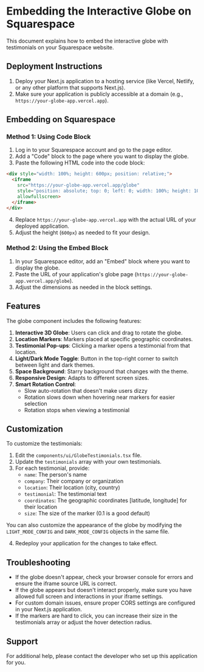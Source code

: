 # Embedding the Interactive Globe on Squarespace

This document explains how to embed the interactive globe with testimonials on your Squarespace website.

## Deployment Instructions

1. Deploy your Next.js application to a hosting service (like Vercel, Netlify, or any other platform that supports Next.js).
2. Make sure your application is publicly accessible at a domain (e.g., `https://your-globe-app.vercel.app`).

## Embedding on Squarespace

### Method 1: Using Code Block

1. Log in to your Squarespace account and go to the page editor.
2. Add a "Code" block to the page where you want to display the globe.
3. Paste the following HTML code into the code block:

```html
<div style="width: 100%; height: 600px; position: relative;">
  <iframe 
    src="https://your-globe-app.vercel.app/globe" 
    style="position: absolute; top: 0; left: 0; width: 100%; height: 100%; border: none;" 
    allowfullscreen>
  </iframe>
</div>
```

4. Replace `https://your-globe-app.vercel.app` with the actual URL of your deployed application.
5. Adjust the height (`600px`) as needed to fit your design.

### Method 2: Using the Embed Block

1. In your Squarespace editor, add an "Embed" block where you want to display the globe.
2. Paste the URL of your application's globe page (`https://your-globe-app.vercel.app/globe`).
3. Adjust the dimensions as needed in the block settings.

## Features

The globe component includes the following features:

1. **Interactive 3D Globe**: Users can click and drag to rotate the globe.
2. **Location Markers**: Markers placed at specific geographic coordinates.
3. **Testimonial Pop-ups**: Clicking a marker opens a testimonial from that location.
4. **Light/Dark Mode Toggle**: Button in the top-right corner to switch between light and dark themes.
5. **Space Background**: Starry background that changes with the theme.
6. **Responsive Design**: Adapts to different screen sizes.
7. **Smart Rotation Control**: 
   - Slow auto-rotation that doesn't make users dizzy
   - Rotation slows down when hovering near markers for easier selection
   - Rotation stops when viewing a testimonial

## Customization

To customize the testimonials:

1. Edit the `components/ui/GlobeTestimonials.tsx` file.
2. Update the `testimonials` array with your own testimonials.
3. For each testimonial, provide:
   - `name`: The person's name
   - `company`: Their company or organization
   - `location`: Their location (city, country)
   - `testimonial`: The testimonial text
   - `coordinates`: The geographic coordinates [latitude, longitude] for their location
   - `size`: The size of the marker (0.1 is a good default)

You can also customize the appearance of the globe by modifying the `LIGHT_MODE_CONFIG` and `DARK_MODE_CONFIG` objects in the same file.

4. Redeploy your application for the changes to take effect.

## Troubleshooting

- If the globe doesn't appear, check your browser console for errors and ensure the iframe source URL is correct.
- If the globe appears but doesn't interact properly, make sure you have allowed full screen and interactions in your iframe settings.
- For custom domain issues, ensure proper CORS settings are configured in your Next.js application.
- If the markers are hard to click, you can increase their size in the testimonials array or adjust the hover detection radius.

## Support

For additional help, please contact the developer who set up this application for you. 